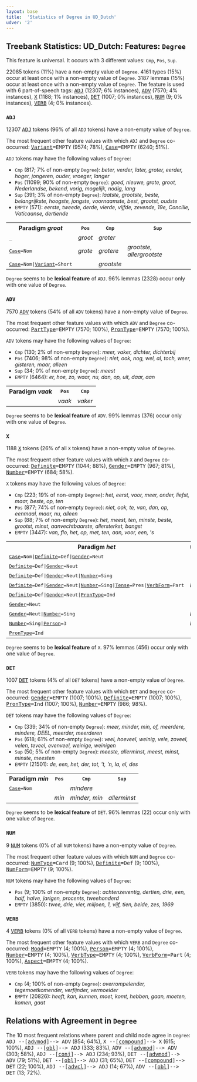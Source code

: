 ```yaml
---
layout: base
title:  'Statistics of Degree in UD_Dutch'
udver: '2'
---
```


## Treebank Statistics: UD_Dutch: Features: `Degree`

This feature is universal.
It occurs with 3 different values: `Cmp`, `Pos`, `Sup`.

22085 tokens (11%) have a non-empty value of `Degree`.
4161 types (15%) occur at least once with a non-empty value of `Degree`.
3187 lemmas (15%) occur at least once with a non-empty value of `Degree`.
The feature is used with 6 part-of-speech tags: <tt><a href="nl-pos-ADJ.html">ADJ</a></tt> (12307; 6% instances), <tt><a href="nl-pos-ADV.html">ADV</a></tt> (7570; 4% instances), <tt><a href="nl-pos-X.html">X</a></tt> (1188; 1% instances), <tt><a href="nl-pos-DET.html">DET</a></tt> (1007; 0% instances), <tt><a href="nl-pos-NUM.html">NUM</a></tt> (9; 0% instances), <tt><a href="nl-pos-VERB.html">VERB</a></tt> (4; 0% instances).

### `ADJ`

12307 <tt><a href="nl-pos-ADJ.html">ADJ</a></tt> tokens (96% of all `ADJ` tokens) have a non-empty value of `Degree`.

The most frequent other feature values with which `ADJ` and `Degree` co-occurred: <tt><a href="nl-feat-Variant.html">Variant</a></tt><tt>=EMPTY</tt> (9574; 78%), <tt><a href="nl-feat-Case.html">Case</a></tt><tt>=EMPTY</tt> (6240; 51%).

`ADJ` tokens may have the following values of `Degree`:

* `Cmp` (817; 7% of non-empty `Degree`): <em>beter, verder, later, groter, eerder, hoger, jongeren, ouder, vroeger, langer</em>
* `Pos` (11099; 90% of non-empty `Degree`): <em>goed, nieuwe, grote, groot, Nederlandse, bekend, vorig, mogelijk, nodig, lang</em>
* `Sup` (391; 3% of non-empty `Degree`): <em>laatste, grootste, beste, belangrijkste, hoogste, jongste, voornaamste, best, grootst, oudste</em>
* `EMPTY` (571): <em>eerste, tweede, derde, vierde, vijfde, zevende, 19e, Concilie, Vaticaanse, dertiende</em>

<table>
  <tr><th>Paradigm <i>groot</i></th><th><tt>Pos</tt></th><th><tt>Cmp</tt></th><th><tt>Sup</tt></th></tr>
  <tr><td><tt>_</tt></td><td><em>groot</em></td><td><em>groter</em></td><td></td></tr>
  <tr><td><tt><tt><a href="nl-feat-Case.html">Case</a></tt><tt>=Nom</tt></tt></td><td><em>grote</em></td><td><em>grotere</em></td><td><em>grootste, allergrootste</em></td></tr>
  <tr><td><tt><tt><a href="nl-feat-Case.html">Case</a></tt><tt>=Nom</tt>|<tt><a href="nl-feat-Variant.html">Variant</a></tt><tt>=Short</tt></tt></td><td></td><td><em>grootste</em></td><td></td></tr>
</table>

`Degree` seems to be **lexical feature** of `ADJ`. 96% lemmas (2328) occur only with one value of `Degree`.

### `ADV`

7570 <tt><a href="nl-pos-ADV.html">ADV</a></tt> tokens (54% of all `ADV` tokens) have a non-empty value of `Degree`.

The most frequent other feature values with which `ADV` and `Degree` co-occurred: <tt><a href="nl-feat-PartType.html">PartType</a></tt><tt>=EMPTY</tt> (7570; 100%), <tt><a href="nl-feat-PronType.html">PronType</a></tt><tt>=EMPTY</tt> (7570; 100%).

`ADV` tokens may have the following values of `Degree`:

* `Cmp` (130; 2% of non-empty `Degree`): <em>meer, vaker, dichter, dichterbij</em>
* `Pos` (7406; 98% of non-empty `Degree`): <em>niet, ook, nog, wel, al, toch, weer, gisteren, maar, alleen</em>
* `Sup` (34; 0% of non-empty `Degree`): <em>meest</em>
* `EMPTY` (6464): <em>er, hoe, zo, waar, nu, dan, op, uit, daar, aan</em>

<table>
  <tr><th>Paradigm <i>vaak</i></th><th><tt>Pos</tt></th><th><tt>Cmp</tt></th></tr>
  <tr><td><tt></tt></td><td><em>vaak</em></td><td><em>vaker</em></td></tr>
</table>

`Degree` seems to be **lexical feature** of `ADV`. 99% lemmas (376) occur only with one value of `Degree`.

### `X`

1188 <tt><a href="nl-pos-X.html">X</a></tt> tokens (26% of all `X` tokens) have a non-empty value of `Degree`.

The most frequent other feature values with which `X` and `Degree` co-occurred: <tt><a href="nl-feat-Definite.html">Definite</a></tt><tt>=EMPTY</tt> (1044; 88%), <tt><a href="nl-feat-Gender.html">Gender</a></tt><tt>=EMPTY</tt> (967; 81%), <tt><a href="nl-feat-Number.html">Number</a></tt><tt>=EMPTY</tt> (684; 58%).

`X` tokens may have the following values of `Degree`:

* `Cmp` (223; 19% of non-empty `Degree`): <em>het, eerst, voor, meer, onder, liefst, maar, beste, op, ten</em>
* `Pos` (877; 74% of non-empty `Degree`): <em>niet, ook, te, van, dan, op, eenmaal, maar, nu, alleen</em>
* `Sup` (88; 7% of non-empty `Degree`): <em>het, meest, ten, minste, beste, grootst, minst, aanvechtbaarste, allersterkst, bangst</em>
* `EMPTY` (3447): <em>van, flo, het, op, met, ten, aan, voor, een, 's</em>

<table>
  <tr><th>Paradigm <i>het</i></th><th><tt>Pos</tt></th><th><tt>Cmp</tt></th><th><tt>Sup</tt></th></tr>
  <tr><td><tt><tt><a href="nl-feat-Case.html">Case</a></tt><tt>=Nom</tt>|<tt><a href="nl-feat-Definite.html">Definite</a></tt><tt>=Def</tt>|<tt><a href="nl-feat-Gender.html">Gender</a></tt><tt>=Neut</tt></tt></td><td></td><td><em>het</em></td><td><em>het</em></td></tr>
  <tr><td><tt><tt><a href="nl-feat-Definite.html">Definite</a></tt><tt>=Def</tt>|<tt><a href="nl-feat-Gender.html">Gender</a></tt><tt>=Neut</tt></tt></td><td></td><td><em>het</em></td><td><em>het</em></td></tr>
  <tr><td><tt><tt><a href="nl-feat-Definite.html">Definite</a></tt><tt>=Def</tt>|<tt><a href="nl-feat-Gender.html">Gender</a></tt><tt>=Neut</tt>|<tt><a href="nl-feat-Number.html">Number</a></tt><tt>=Sing</tt></tt></td><td></td><td></td><td><em>het</em></td></tr>
  <tr><td><tt><tt><a href="nl-feat-Definite.html">Definite</a></tt><tt>=Def</tt>|<tt><a href="nl-feat-Gender.html">Gender</a></tt><tt>=Neut</tt>|<tt><a href="nl-feat-Number.html">Number</a></tt><tt>=Sing</tt>|<tt><a href="nl-feat-Tense.html">Tense</a></tt><tt>=Pres</tt>|<tt><a href="nl-feat-VerbForm.html">VerbForm</a></tt><tt>=Part</tt></tt></td><td><em>het</em></td><td></td><td></td></tr>
  <tr><td><tt><tt><a href="nl-feat-Definite.html">Definite</a></tt><tt>=Def</tt>|<tt><a href="nl-feat-Gender.html">Gender</a></tt><tt>=Neut</tt>|<tt><a href="nl-feat-PronType.html">PronType</a></tt><tt>=Ind</tt></tt></td><td></td><td></td><td><em>het</em></td></tr>
  <tr><td><tt><tt><a href="nl-feat-Gender.html">Gender</a></tt><tt>=Neut</tt></tt></td><td></td><td><em>het</em></td><td><em>het</em></td></tr>
  <tr><td><tt><tt><a href="nl-feat-Gender.html">Gender</a></tt><tt>=Neut</tt>|<tt><a href="nl-feat-Number.html">Number</a></tt><tt>=Sing</tt></tt></td><td><em>het</em></td><td></td><td></td></tr>
  <tr><td><tt><tt><a href="nl-feat-Number.html">Number</a></tt><tt>=Sing</tt>|<tt><a href="nl-feat-Person.html">Person</a></tt><tt>=3</tt></tt></td><td><em>het</em></td><td></td><td></td></tr>
  <tr><td><tt><tt><a href="nl-feat-PronType.html">PronType</a></tt><tt>=Ind</tt></tt></td><td></td><td><em>het</em></td><td></td></tr>
</table>

`Degree` seems to be **lexical feature** of `X`. 97% lemmas (456) occur only with one value of `Degree`.

### `DET`

1007 <tt><a href="nl-pos-DET.html">DET</a></tt> tokens (4% of all `DET` tokens) have a non-empty value of `Degree`.

The most frequent other feature values with which `DET` and `Degree` co-occurred: <tt><a href="nl-feat-Gender.html">Gender</a></tt><tt>=EMPTY</tt> (1007; 100%), <tt><a href="nl-feat-Definite.html">Definite</a></tt><tt>=EMPTY</tt> (1007; 100%), <tt><a href="nl-feat-PronType.html">PronType</a></tt><tt>=Ind</tt> (1007; 100%), <tt><a href="nl-feat-Number.html">Number</a></tt><tt>=EMPTY</tt> (986; 98%).

`DET` tokens may have the following values of `Degree`:

* `Cmp` (339; 34% of non-empty `Degree`): <em>meer, minder, min, of, meerdere, mindere, DEEL, meerder, meerderen</em>
* `Pos` (618; 61% of non-empty `Degree`): <em>veel, hoeveel, weinig, vele, zoveel, velen, teveel, evenveel, weinige, weinigen</em>
* `Sup` (50; 5% of non-empty `Degree`): <em>meeste, allerminst, meest, minst, minste, meesten</em>
* `EMPTY` (21501): <em>de, een, het, der, tot, 't, 'n, la, el, des</em>

<table>
  <tr><th>Paradigm <i>min</i></th><th><tt>Pos</tt></th><th><tt>Cmp</tt></th><th><tt>Sup</tt></th></tr>
  <tr><td><tt><tt><a href="nl-feat-Case.html">Case</a></tt><tt>=Nom</tt></tt></td><td></td><td><em>mindere</em></td><td></td></tr>
  <tr><td><tt></tt></td><td><em>min</em></td><td><em>minder, min</em></td><td><em>allerminst</em></td></tr>
</table>

`Degree` seems to be **lexical feature** of `DET`. 96% lemmas (22) occur only with one value of `Degree`.

### `NUM`

9 <tt><a href="nl-pos-NUM.html">NUM</a></tt> tokens (0% of all `NUM` tokens) have a non-empty value of `Degree`.

The most frequent other feature values with which `NUM` and `Degree` co-occurred: <tt><a href="nl-feat-NumType.html">NumType</a></tt><tt>=Card</tt> (9; 100%), <tt><a href="nl-feat-Definite.html">Definite</a></tt><tt>=Def</tt> (9; 100%), <tt><a href="nl-feat-NumForm.html">NumForm</a></tt><tt>=EMPTY</tt> (9; 100%).

`NUM` tokens may have the following values of `Degree`:

* `Pos` (9; 100% of non-empty `Degree`): <em>achtenzeventig, dertien, drie, een, half, halve, jarigen, procents, tweehonderd</em>
* `EMPTY` (3850): <em>twee, drie, vier, miljoen, 1, vijf, tien, beide, zes, 1969</em>

### `VERB`

4 <tt><a href="nl-pos-VERB.html">VERB</a></tt> tokens (0% of all `VERB` tokens) have a non-empty value of `Degree`.

The most frequent other feature values with which `VERB` and `Degree` co-occurred: <tt><a href="nl-feat-Mood.html">Mood</a></tt><tt>=EMPTY</tt> (4; 100%), <tt><a href="nl-feat-Person.html">Person</a></tt><tt>=EMPTY</tt> (4; 100%), <tt><a href="nl-feat-Number.html">Number</a></tt><tt>=EMPTY</tt> (4; 100%), <tt><a href="nl-feat-VerbType.html">VerbType</a></tt><tt>=EMPTY</tt> (4; 100%), <tt><a href="nl-feat-VerbForm.html">VerbForm</a></tt><tt>=Part</tt> (4; 100%), <tt><a href="nl-feat-Aspect.html">Aspect</a></tt><tt>=EMPTY</tt> (4; 100%).

`VERB` tokens may have the following values of `Degree`:

* `Cmp` (4; 100% of non-empty `Degree`): <em>overrompelender, tegemoetkomender, verfijnder, vermoeider</em>
* `EMPTY` (20826): <em>heeft, kan, kunnen, moet, komt, hebben, gaan, moeten, komen, gaat</em>

## Relations with Agreement in `Degree`

The 10 most frequent relations where parent and child node agree in `Degree`:
<tt>ADJ --[<tt><a href="nl-dep-advmod.html">advmod</a></tt>]--> ADV</tt> (854; 64%),
<tt>X --[<tt><a href="nl-dep-compound.html">compound</a></tt>]--> X</tt> (615; 100%),
<tt>ADJ --[<tt><a href="nl-dep-obl.html">obl</a></tt>]--> ADJ</tt> (333; 83%),
<tt>ADV --[<tt><a href="nl-dep-advmod.html">advmod</a></tt>]--> ADV</tt> (303; 58%),
<tt>ADJ --[<tt><a href="nl-dep-conj.html">conj</a></tt>]--> ADJ</tt> (234; 93%),
<tt>DET --[<tt><a href="nl-dep-advmod.html">advmod</a></tt>]--> ADV</tt> (79; 51%),
<tt>DET --[<tt><a href="nl-dep-obl.html">obl</a></tt>]--> ADJ</tt> (31; 65%),
<tt>DET --[<tt><a href="nl-dep-compound.html">compound</a></tt>]--> DET</tt> (22; 100%),
<tt>ADJ --[<tt><a href="nl-dep-advcl.html">advcl</a></tt>]--> ADJ</tt> (14; 67%),
<tt>ADV --[<tt><a href="nl-dep-obl.html">obl</a></tt>]--> DET</tt> (13; 72%).

